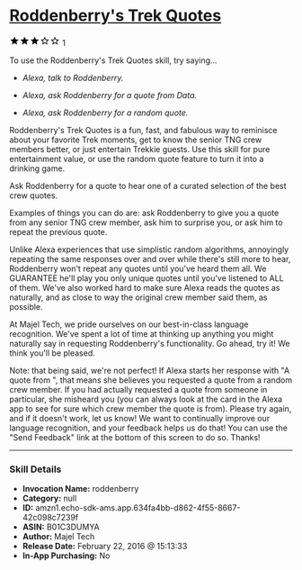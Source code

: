# [Roddenberry's Trek Quotes](http://alexa.amazon.com/#skills/amzn1.echo-sdk-ams.app.634fa4bb-d862-4f55-8667-42c098c7239f)
![3 stars](../../images/ic_star_black_18dp_1x.png)![3 stars](../../images/ic_star_black_18dp_1x.png)![3 stars](../../images/ic_star_black_18dp_1x.png)![3 stars](../../images/ic_star_border_black_18dp_1x.png)![3 stars](../../images/ic_star_border_black_18dp_1x.png) 1

To use the Roddenberry's Trek Quotes skill, try saying...

* *Alexa, talk to Roddenberry.*

* *Alexa, ask Roddenberry for a quote from Data.*

* *Alexa, ask Roddenberry for a random quote.*

Roddenberry's Trek Quotes is a fun, fast, and fabulous way to reminisce about your favorite Trek moments, get to know the senior TNG crew members better, or just entertain Trekkie guests. Use this skill for pure entertainment value, or use the random quote feature to turn it into a drinking game.

Ask Roddenberry for a quote to hear one of a curated selection of the best crew quotes.

Examples of things you can do are: ask Roddenberry to give you a quote from any senior TNG crew member, ask him to surprise you, or ask him to repeat the previous quote.

Unlike Alexa experiences that use simplistic random algorithms, annoyingly repeating the same responses over and over while there's still more to hear, Roddenberry won't repeat any quotes until you've heard them all. We GUARANTEE he'll play you only unique quotes until you've listened to ALL of them. We've also worked hard to make sure Alexa reads the quotes as naturally, and as close to way the original crew member said them, as possible.

At Majel Tech, we pride ourselves on our best-in-class language recognition. We've spent a lot of time at thinking up anything you might naturally say in requesting Roddenberry's functionality. Go ahead, try it! We think you'll be pleased.

Note: that being said, we're not perfect! If Alexa starts her response with "A quote from <crew member>", that means she believes you requested a quote from a random crew member. If you had actually requested a quote from someone in particular, she misheard you (you can always look at the card in the Alexa app to see for sure which crew member the quote is from). Please try again, and if it doesn't work, let us know! We want to continually improve our language recognition, and your feedback helps us do that! You can use the "Send Feedback" link at the bottom of this screen to do so. Thanks!

***

### Skill Details

* **Invocation Name:** roddenberry
* **Category:** null
* **ID:** amzn1.echo-sdk-ams.app.634fa4bb-d862-4f55-8667-42c098c7239f
* **ASIN:** B01C3DUMYA
* **Author:** Majel Tech
* **Release Date:** February 22, 2016 @ 15:13:33
* **In-App Purchasing:** No
